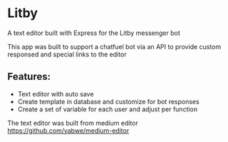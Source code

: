 # Litby

A text editor built with Express for the Litby messenger bot

This app was built to support a chatfuel bot via an API to provide custom responsed and special links to the editor



## Features:
- Text editor with auto save
- Create template in database and customize for bot responses
- Create a set of variable for each user and adjust per function

The text editor was built from medium editor https://github.com/yabwe/medium-editor
